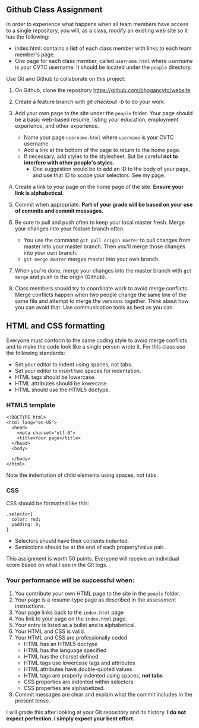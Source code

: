 ## Github Class Assignment

In order to experience what happens when all team members have access to a single repository, you will, as a class, modify an existing web site so it has the following:

* index.html: contains a **list** of each class member with links to each team member's page.
* One page for each class member, called `username.html` where *username* is your CVTC username. It should be located under the `people` directory.

Use Git and Github to collaborate on this project:

1. On Github, clone the repository <https://github.com/bhogancvtc/website>

2. Create a feature branch with *git checkout -b* to do your work.

3. Add your own page to the site under the `people` folder. Your page should be a basic web-based resume, listing your education, employment experience, and other experience.
    * Name your page `username.html` where `username` is your CVTC username
    * Add a link at the bottom of the page to return to the home page.
    * If necessary, add styles to the stylesheet. But be careful **not to interfere with other people's styles.** 
       * One suggestion would be to add an ID to the body of your page, and use that ID to scope your selectors. See my page.

4. Create a link to your page on the home page of the site. **Ensure your link is alphabetical**.

5. Commit when appropriate. **Part of your grade will be based on your use of commits and commit messages.**
5. Be sure to pull and push often to keep your local master fresh. Merge your changes into your feature branch often. 
    * You use the command `git pull origin master` to pull changes from master into your master branch. Then you'll merge those changes into your own branch.
    * `git merge master` merges master into your own branch.
6. When you're done, merge your changes into the master branch with `git merge`  and push to the origin (Github).
8. Class members should try to coordinate work to avoid merge conflicts. Merge conflicts happen when two people change the same line of the same file and attempt to merge the versions together. Think about how you can avoid that. Use communication tools as best as you can.

## HTML and CSS formatting

Everyone  must conform to the same coding style to avoid merge conflicts and to make the code look like a single person wrote it. For this class use the following standards:

* Set your editor to indent using spaces, not tabs.
* Set your editor to insert two spaces for indentation.
* HTML tags should be lowercase.
* HTML attributes should be lowercase.
* HTML should use the HTML5 doctype.

### HTML5 template

~~~
<!DOCTYPE html>
<html lang="en-US">
  <head>
    <meta charset="utf-8">
    <title>Your page</title>
  </head>
  <body>
  
  </body>
</html>
~~~

Note the indentation of child elements using spaces, not tabs.

### CSS

CSS should be formatted like this:

~~~
.selector{
  color: red;
  padding: 0;
}
~~~

* Selectors should have their contents indented.
* Semicolons should be at the end of each property/value pair.

This assignment is worth 50 points. Everyone will receive an individual score based on what I see in the Git logs. 

### Your performance will be successful when:

1. You contribute your own HTML page to the site in the `people` folder.
2. Your page is a resume-type page as described in the assessment instructions.
2. Your page links back to the `index.html` page
2. You link to your page on the `index.html` page. 
4. Your entry is listed as a bullet and is alphabetical.
3. Your HTML and CSS is valid.
4. Your HTML and CSS are professionally coded
    * HTML has an HTML5 doctype
    * HTML has the language specified
    * HTML has the charset defined
    * HTML tags use lowercase tags and attributes
    * HTML attributes have double-quoted values
    * HTML tags are properly indented using spaces, **not tabs**
    * CSS properties are indented within selectors
    * CSS properties are alphabetized.
5. Commit messages are clear and explain what the commit includes in the present tense. 

I will grade this after looking at your Git repository and its history. **I do not expect perfection. I simply expect your best effort.**
